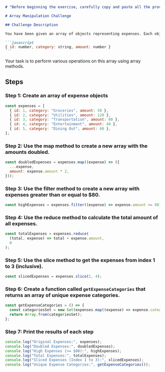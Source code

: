 ````markdown
# "Before beginning the exercise, carefully copy and paste all the provided steps into your coding environment. Challenge yourself to complete the code without referring to the solution. If you encounter difficulties during the coding process, feel free to consult the solution for guidance."

# Array Manipulation Challenge

## Challenge Description

You have been given an array of objects representing expenses. Each object has the following structure:

```javascript
{ id: number, category: string, amount: number }
```
````

Your task is to perform various operations on this array using array methods.

## Steps

### Step 1: Create an array of expense objects

```javascript
const expenses = [
  { id: 1, category: "Groceries", amount: 50 },
  { id: 2, category: "Utilities", amount: 120 },
  { id: 3, category: "Transportation", amount: 80 },
  { id: 4, category: "Entertainment", amount: 40 },
  { id: 5, category: "Dining Out", amount: 60 },
];
```

### Step 2: Use the map method to create a new array with the amounts doubled.

```javascript
const doubledExpenses = expenses.map((expense) => ({
  ...expense,
  amount: expense.amount * 2,
}));
```

### Step 3: Use the filter method to create a new array with expenses greater than or equal to $80.

```javascript
const highExpenses = expenses.filter((expense) => expense.amount >= 80);
```

### Step 4: Use the reduce method to calculate the total amount of all expenses.

```javascript
const totalExpenses = expenses.reduce(
  (total, expense) => total + expense.amount,
  0
);
```

### Step 5: Use the slice method to get the expenses from index 1 to 3 (inclusive).

```javascript
const slicedExpenses = expenses.slice(1, 4);
```

### Step 6: Create a function called `getExpenseCategories` that returns an array of unique expense categories.

```javascript
const getExpenseCategories = () => {
  const categoriesSet = new Set(expenses.map((expense) => expense.category));
  return Array.from(categoriesSet);
};
```

### Step 7: Print the results of each step

```javascript
console.log("Original Expenses:", expenses);
console.log("Doubled Expenses:", doubledExpenses);
console.log("High Expenses (>= $80):", highExpenses);
console.log("Total Expenses:", totalExpenses);
console.log("Sliced Expenses (Index 1 to 3):", slicedExpenses);
console.log("Unique Expense Categories:", getExpenseCategories());
```
